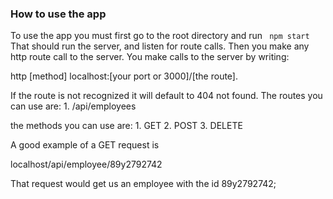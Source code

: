 ### How to use the app

To use the app you must first go to the root directory and run ``` npm start```
That should run the server, and listen for route calls. Then you make any http route call to the server. You make calls to the server by writing:

http [method] localhost:[your port or 3000]/[the route].

 If the route is not recognized it will default to 404 not found. The routes you can use are:
    1. /api/employees

the methods you can use are:
    1. GET
    2. POST
    3. DELETE

A good example of a GET request is

localhost/api/employee/89y2792742

That request would get us an employee with the id 89y2792742;
